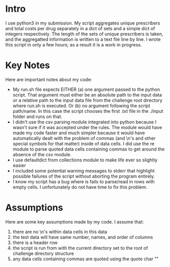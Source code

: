 
# Intro
I use python3 in my submission. My script aggregates unique prescribers and total costs per drug separately in a dict of sets and a simple dict of integers respectively. The length of the sets of unique prescribers is taken, and the aggregatted information is written to a text file line by line. I wrote this script in only a few hours; as a result it is a work in progress.

# Key Notes
Here are important notes about my code:
* My run.sh file expects EITHER (a) one argument passed to the python script. That argument must either be an absolute path to the input data or a relative path to the input data file from the challenge root directory where run.sh is executed. Or (b) no argument following the script path/name. In this case the script chooses the first .txt file in the ./input folder and runs on that.
*  I didn't use the csv parsing module integrated into python because I wasn't sure if it was accepted under the rules. The module would have made my code faster and much simpler because it would have automatically dealt with the problem of commas (and \n's and other special symbols for that matter) inside of data cells. I did use the re module to parse quoted data cells containing commas to get around the absence of the csv module.
* I use defaultdict from collections module to make life ever so slightly easier
* I included some potential warning messages to stderr that highlight possible failures of the script without aborting the program entirely.
* I know my script has a bug where is fails to parse/read in rows with empty cells. I unfortunately do not have time to fix this problem.


# Assumptions
Here are some key assumptions made by my code. I assume that:
1. there are no \n's within data cells in this data
2. the test data will have same number, names, and order of columns
3. there is a header row
4. the script is run from with the current directory set to the root of challenge directory structure
5. any data cells containing commas are quoted using the quote char ""




